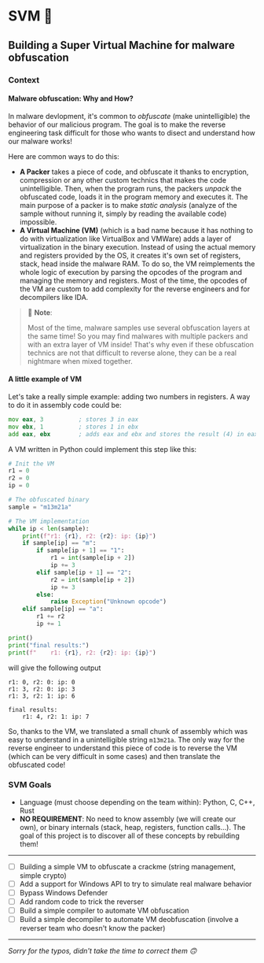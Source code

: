 # SVM 🧪
## Building a **Super Virtual Machine** for malware obfuscation

### Context
#### Malware obfuscation: Why and How?

In malware devlopment, it's common to *obfuscate* (make unintelligible) the behavior of our malicious program. The goal is to make the reverse engineering task difficult for those who wants to disect and understand how our malware works!

Here are common ways to do this:
- **A Packer** takes a piece of code, and obfuscate it thanks to encryption, compression or any other custom technics that makes the code unintelligible. Then, when the program runs, the packers *unpack* the obfuscated code, loads it in the program memory and executes it. The main purpose of a packer is to make *static analysis* (analyze of the sample without running it, simply by reading the available code) impossible.
- **A Virtual Machine (VM)** (which is a bad name because it has nothing to do with virtualization like VirtualBox and VMWare) adds a layer of virtualization in the binary execution. Instead of using the actual memory and registers provided by the OS, it creates it's own set of registers, stack, head inside the malware RAM. To do so, the VM reimplements the whole logic of execution by parsing the opcodes of the program and managing the memory and registers. Most of the time, the opcodes of the VM are custom to add complexity for the reverse engineers and for decompilers like IDA.

> 📝 **Note**:
>
> Most of the time, malware samples use several obfuscation layers at the same time! So you may find malwares with multiple packers and with an extra layer of VM inside!
> That's why even if these obfuscation technics are not that difficult to reverse alone, they can be a real nightmare when mixed together.

#### A little example of VM

Let's take a really simple example: adding two numbers in registers.
A way to do it in assembly code could be:

```asm
mov eax, 3          ; stores 3 in eax
mov ebx, 1          ; stores 1 in ebx
add eax, ebx        ; adds eax and ebx and stores the result (4) in eax
```

A VM written in Python could implement this step like this:

```python
# Init the VM
r1 = 0
r2 = 0
ip = 0

# The obfuscated binary
sample = "m13m21a"

# The VM implementation
while ip < len(sample):
    print(f"r1: {r1}, r2: {r2}: ip: {ip}")
    if sample[ip] == "m":
        if sample[ip + 1] == "1":
            r1 = int(sample[ip + 2])
            ip += 3
        elif sample[ip + 1] == "2":
            r2 = int(sample[ip + 2])
            ip += 3
        else:
            raise Exception("Unknown opcode")
    elif sample[ip] == "a":
        r1 += r2
        ip += 1

print()
print("final results:")
print(f"    r1: {r1}, r2: {r2}: ip: {ip}")
```
will give the following output
```
r1: 0, r2: 0: ip: 0
r1: 3, r2: 0: ip: 3
r1: 3, r2: 1: ip: 6

final results:
    r1: 4, r2: 1: ip: 7
```

So, thanks to the VM, we translated a small chunk of assembly which was easy to understand in a unintelligible string `m13m21a`. The only way for the reverse engineer to understand this piece of code is to reverse the VM (which can be very difficult in some cases) and then translate the obfuscated code!

### SVM Goals

- Language (must choose depending on the team within): Python, C, C++, Rust
- **NO REQUIREMENT**: No need to know assembly (we will create our own), or binary internals (stack, heap, registers, function calls...). The goal of this project is to discover all of these concepts by rebuilding them! 

---

- [ ] Building a simple VM to obfuscate a crackme (string management, simple crypto)
- [ ] Add a support for Windows API to try to simulate real malware behavior
- [ ] Bypass Windows Defender
- [ ] Add random code to trick the reverser
- [ ] Build a simple compiler to automate VM obfuscation
- [ ] Build a simple decompiler to automate VM deobfuscation (involve a reverser team who doesn't know the packer)

---

*Sorry for the typos, didn't take the time to correct them 🙃*

